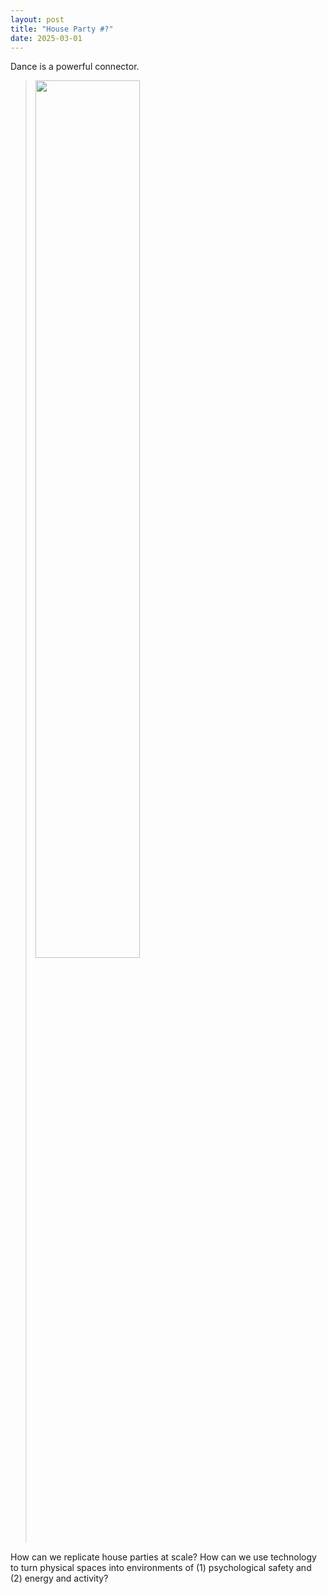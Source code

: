 ```yaml
---
layout: post
title: "House Party #?"
date: 2025-03-01
---
```


Dance is a powerful connector.

  > <img src="{{ site.url }}/assets/images/blogposts/house-party-xx.jpeg" width="60%">

How can we replicate house parties at scale? How can we use technology to turn physical spaces into environments of (1) psychological safety and (2) energy and activity?